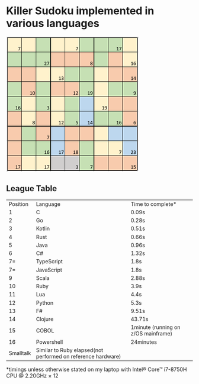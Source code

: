 <h1> Killer Sudoku implemented in various languages</h1>

<img src="https://github.com/brindleoak/KillerSudoku/blob/master/resources/killer2.png">
<h2>League Table</h2>
<table>
<tr><td>Position</td><td>Language</td><td>Time to complete*</td>
<tr><td>1</td><td>C</td><td>0.09s</td>
<tr><td>2</td><td>Go</td><td>0.28s</td>
<tr><td>3</td><td>Kotlin</td><td>0.51s</td>
<tr><td>4</td><td>Rust</td><td>0.66s</td>
<tr><td>5</td><td>Java</td><td>0.96s</td>
<tr><td>6</td><td>C#</td><td>1.32s</td>
<tr><td>7=</td><td>TypeScript</td><td>1.8s</td>
<tr><td>7=</td><td>JavaScript</td><td>1.8s</td>
<tr><td>9</td><td>Scala</td><td>2.88s</td>
<tr><td>10</td><td>Ruby</td><td>3.9s</td>
<tr><td>11</td><td>Lua</td><td>4.4s</td>  
<tr><td>12</td><td>Python</td><td>5.3s</td>
<tr><td>13</td><td>F#</td><td>9.51s</td>
<tr><td>14</td><td>Clojure</td><td>43.71s</td>
<tr><td>15</td><td>COBOL</td><td>1minute (running on z/OS mainframe)</td>
<tr><td>16</td><td>Powershell</td><td>24minutes</td>
<tr><td>Smalltalk</td><td>Similar to Ruby elapsed(not performed on reference hardware)</td>
</table>

*timings unless otherwise stated on my laptop with Intel® Core™ i7-8750H CPU @ 2.20GHz × 12
